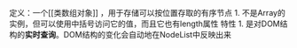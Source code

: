 定义：一个[[类数组对象]] ，用于存储可以按位置存取的有序节点
	1. 不是Array的实例，但可以使用中括号访问它的值，而且它也有length属性
特性
	1. 是对DOM结构的**实时查询**。DOM结构的变化会自动地在NodeList中反映出来